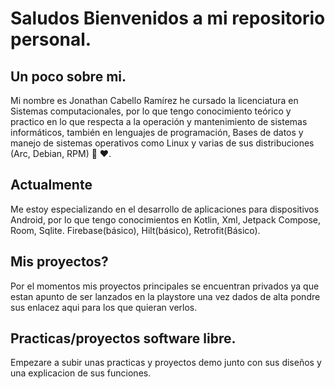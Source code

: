 # Saludos Bienvenidos a mi repositorio personal. 

## Un poco sobre mi.


Mi nombre es Jonathan Cabello Ramírez he cursado la licenciatura en Sistemas computacionales, por lo que tengo conocimiento teórico y practico en lo que respecta a la operación y mantenimiento de sistemas informáticos, también en lenguajes de programación, Bases de datos y manejo de sistemas operativos como Linux y varias de sus distribuciones (Arc, Debian, RPM) 🐧 ❤️.


## Actualmente
Me estoy especializando en el desarrollo de aplicaciones para dispositivos Android, por lo que tengo conocimientos en Kotlin, Xml, Jetpack Compose, Room, Sqlite. Firebase(básico), Hilt(básico), Retrofit(Básico).

## Mis proyectos?
Por el momentos mis proyectos principales se encuentran privados ya que estan apunto de ser lanzados en la playstore una vez dados de alta pondre sus enlacez aqui para los que quieran verlos.

## Practicas/proyectos software libre.
Empezare a subir unas practicas y proyectos demo junto con sus diseños y una explicacion de sus funciones.





